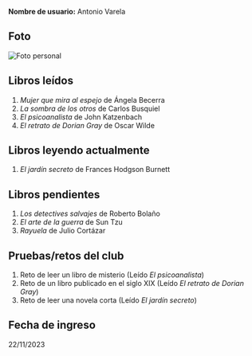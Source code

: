 **Nombre de usuario:** Antonio Varela

## Foto 
![Foto personal](https://www.google.com/url?sa=i&url=https%3A%2F%2Fwww.amazon.es%2Fstores%2Fauthor%2FB0CG4GR6FG&psig=AOvVaw1S-_FPAWhb7O0IWsK5TApp&ust=1734029973454000&source=images&cd=vfe&opi=89978449&ved=0CBEQjRxqFwoTCID1oZazoIoDFQAAAAAdAAAAABAE)

## Libros leídos
1. *Mujer que mira al espejo* de Ángela Becerra  
2. *La sombra de los otros* de Carlos Busquiel  
3. *El psicoanalista* de John Katzenbach  
4. *El retrato de Dorian Gray* de Oscar Wilde

## Libros leyendo actualmente
1. *El jardín secreto* de Frances Hodgson Burnett  

## Libros pendientes
1. *Los detectives salvajes* de Roberto Bolaño  
2. *El arte de la guerra* de Sun Tzu  
3. *Rayuela* de Julio Cortázar  

## Pruebas/retos del club
1. Reto de leer un libro de misterio (Leído *El psicoanalista*)  
2. Reto de un libro publicado en el siglo XIX (Leído *El retrato de Dorian Gray*)  
3. Reto de leer una novela corta (Leído *El jardín secreto*)  

## Fecha de ingreso
22/11/2023